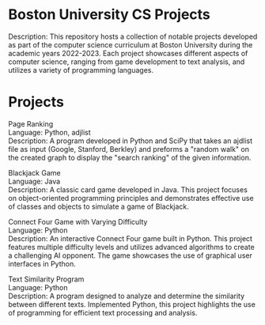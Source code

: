 # Boston University CS Projects

Description:
This repository hosts a collection of notable projects developed as part of the computer science curriculum at Boston University during the academic years 2022-2023. Each project showcases different aspects of computer science, ranging from game development to text analysis, and utilizes a variety of programming languages.

# Projects

Page Ranking
<br>
Language: Python, adjlist
<br>
Description: A program developed in Python and SciPy that takes an ajdlist file as input (Google, Stanford, Berkley) and preforms a "random walk" on the created graph to display the "search ranking" of the given information. 

Blackjack Game
<br>
Language: Java
<br>
Description: A classic card game developed in Java. This project focuses on object-oriented programming principles and demonstrates effective use of classes and objects to simulate a game of Blackjack.

Connect Four Game with Varying Difficulty
<br>
Language: Python
<br>
Description: An interactive Connect Four game built in Python. This project features multiple difficulty levels and utilizes advanced algorithms to create a challenging AI opponent. The game showcases the use of graphical user interfaces in Python.

Text Similarity Program
<br>
Language: Python
<br>
Description: A program designed to analyze and determine the similarity between different texts. Implemented Python, this project highlights the use of programming for efficient text processing and analysis.

